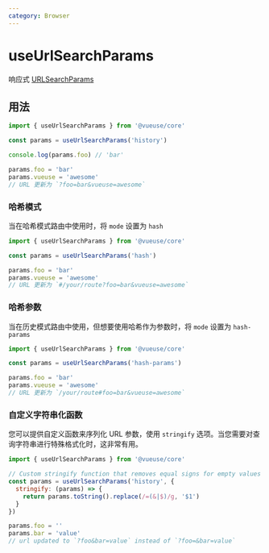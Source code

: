 ```yaml
---
category: Browser
---
```


# useUrlSearchParams

响应式 [URLSearchParams](https://developer.mozilla.org/en-US/docs/Web/API/URLSearchParams)

## 用法

```js
import { useUrlSearchParams } from '@vueuse/core'

const params = useUrlSearchParams('history')

console.log(params.foo) // 'bar'

params.foo = 'bar'
params.vueuse = 'awesome'
// URL 更新为 `?foo=bar&vueuse=awesome`
```

### 哈希模式

当在哈希模式路由中使用时，将 `mode` 设置为 `hash`

```js
import { useUrlSearchParams } from '@vueuse/core'

const params = useUrlSearchParams('hash')

params.foo = 'bar'
params.vueuse = 'awesome'
// URL 更新为 `#/your/route?foo=bar&vueuse=awesome`
```

### 哈希参数

当在历史模式路由中使用，但想要使用哈希作为参数时，将 `mode` 设置为 `hash-params`

```js
import { useUrlSearchParams } from '@vueuse/core'

const params = useUrlSearchParams('hash-params')

params.foo = 'bar'
params.vueuse = 'awesome'
// URL 更新为 `/your/route#foo=bar&vueuse=awesome`
```

### 自定义字符串化函数

您可以提供自定义函数来序列化 URL 参数，使用 `stringify` 选项。当您需要对查询字符串进行特殊格式化时，这非常有用。

```js
import { useUrlSearchParams } from '@vueuse/core'

// Custom stringify function that removes equal signs for empty values
const params = useUrlSearchParams('history', {
  stringify: (params) => {
    return params.toString().replace(/=(&|$)/g, '$1')
  }
})

params.foo = ''
params.bar = 'value'
// url updated to `?foo&bar=value` instead of `?foo=&bar=value`
```
